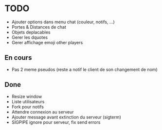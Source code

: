 # TODO

- Ajouter options dans menu chat (couleur, notifs, ...)
- Portes & Distances de chat
- Objets deplacables
- Gerer les dquotes
- Gerer affichage emoji other players

## En cours
- Pas 2 meme pseudos (reste a notif le client de son changement de nom)

## Done
- Resize window
- Liste utilisateurs
- Fork pour notifs
- Attendre connexion au serveur
- Ajouter message avant extinction du serveur (sigterm)
- SIGPIPE ignore pour serveur, fix send errors